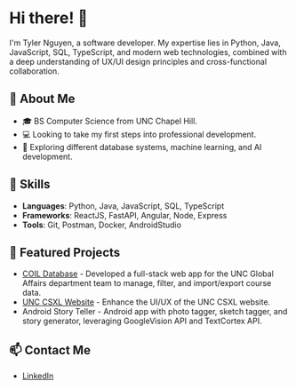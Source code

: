 # Hi there! 👋

I'm Tyler Nguyen, a software developer. My expertise lies in Python, Java, JavaScript, SQL, TypeScript, and modern web technologies, combined with a deep understanding of UX/UI design principles and cross-functional collaboration.

## 🌟 About Me
- 🎓 BS Computer Science from UNC Chapel Hill.
- 💻 Looking to take my first steps into professional development.
- 🔭 Exploring different database systems, machine learning, and AI development.

## 🚀 Skills
- **Languages**: Python, Java, JavaScript, SQL, TypeScript
- **Frameworks**: ReactJS, FastAPI, Angular, Node, Express
- **Tools**: Git, Postman, Docker, AndroidStudio

## 📌 Featured Projects
- [COIL Database](https://github.com/tnguy101/coildb.git) - Developed a full-stack web app for the UNC Global Affairs department team to manage, filter, and import/export course data.
- [UNC CSXL Website](https://github.com/tnguy101/csxl-team-c7-organization) - Enhance the UI/UX of the UNC CSXL website.
- Android Story Teller - Android app with photo tagger, sketch tagger, and story generator, leveraging GoogleVision API and TextCortex API.


## 📫 Contact Me
- [LinkedIn](https://www.linkedin.com/in/tyler-nguyen-95a524345)
